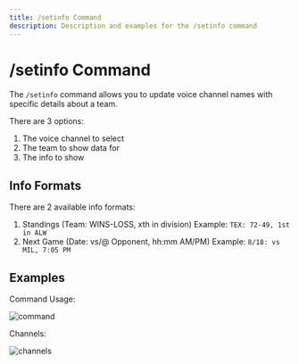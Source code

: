 ```yaml
---
title: /setinfo Command
description: Description and examples for the /setinfo command
---
```


# /setinfo Command

The `/setinfo` command allows you to update voice channel names with specific details about a team.

There are 3 options:

1) The voice channel to select
2) The team to show data for
2) The info to show

## Info Formats

There are 2 available info formats:

1) Standings (Team: WINS-LOSS, xth in division)
	Example: `TEX: 72-49, 1st in ALW`
2) Next Game (Date: vs/@ Opponent, hh:mm AM/PM)
	Example: `8/18: vs MIL, 7:05 PM`
  
## Examples

Command Usage:

![command](https://cdn.chew.pro/imgs/C843Gg4T.png)

Channels:

![channels](https://cdn.chew.pro/imgs/BMLIF7OP.png)
